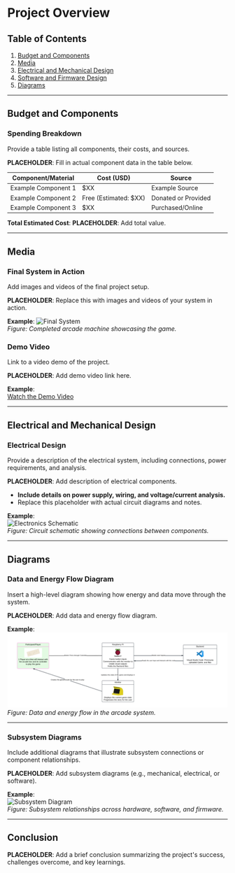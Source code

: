 # **Project Overview**

## Table of Contents

1. [Budget and Components](#budget-and-components)
2. [Media](#media)
3. [Electrical and Mechanical Design](#electrical-and-mechanical-design)
4. [Software and Firmware Design](#software-and-firmware-design)
5. [Diagrams](#diagrams)

---

## **Budget and Components**

### Spending Breakdown

Provide a table listing all components, their costs, and sources.

**PLACEHOLDER**: Fill in actual component data in the table below.

| **Component/Material** | **Cost (USD)**        | **Source**          |
| ---------------------- | --------------------- | ------------------- |
| Example Component 1    | $XX                   | Example Source      |
| Example Component 2    | Free (Estimated: $XX) | Donated or Provided |
| Example Component 3    | $XX                   | Purchased/Online    |

**Total Estimated Cost**: **PLACEHOLDER**: Add total value.

---

## **Media**

### Final System in Action

Add images and videos of the final project setup.

**PLACEHOLDER**: Replace this with images and videos of your system in action.

**Example**:
![Final System](assets/img/game-homepage.png)  
_Figure: Completed arcade machine showcasing the game._

### Demo Video

Link to a video demo of the project.

**PLACEHOLDER**: Add demo video link here.

**Example**:  
[Watch the Demo Video](https://your-demo-link.com)

---

## **Electrical and Mechanical Design**

### Electrical Design

Provide a description of the electrical system, including connections, power requirements, and analysis.

**PLACEHOLDER**: Add description of electrical components.

- **Include details on power supply, wiring, and voltage/current analysis.**
- Replace this placeholder with actual circuit diagrams and notes.

**Example**:  
![Electronics Schematic](PLACEHOLDER)  
_Figure: Circuit schematic showing connections between components._

---

## **Diagrams**

### Data and Energy Flow Diagram

Insert a high-level diagram showing how energy and data move through the system.

**PLACEHOLDER**: Add data and energy flow diagram.

**Example**:  
![Energy Flow Diagram](../assets/img/energy_flow.png)  
_Figure: Data and energy flow in the arcade system._

---

### Subsystem Diagrams

Include additional diagrams that illustrate subsystem connections or component relationships.

**PLACEHOLDER**: Add subsystem diagrams (e.g., mechanical, electrical, or software).

**Example**:  
![Subsystem Diagram](PLACEHOLDER)  
_Figure: Subsystem relationships across hardware, software, and firmware._

---

## **Conclusion**

**PLACEHOLDER**: Add a brief conclusion summarizing the project's success, challenges overcome, and key learnings.
